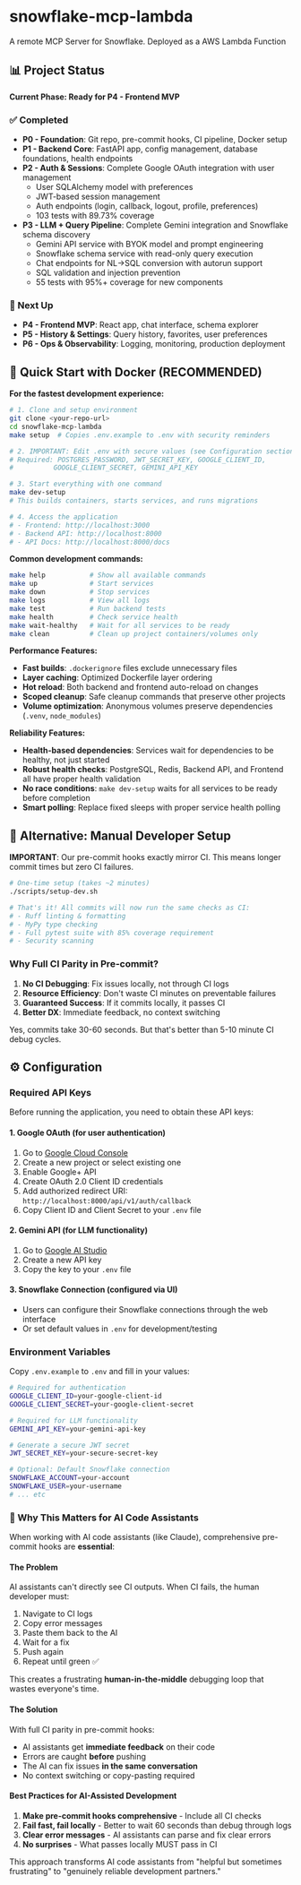 # snowflake-mcp-lambda
A remote MCP Server for Snowflake. Deployed as a AWS Lambda Function

## 📊 Project Status

**Current Phase: Ready for P4 - Frontend MVP**

### ✅ Completed
- **P0 - Foundation**: Git repo, pre-commit hooks, CI pipeline, Docker setup
- **P1 - Backend Core**: FastAPI app, config management, database foundations, health endpoints
- **P2 - Auth & Sessions**: Complete Google OAuth integration with user management
  - User SQLAlchemy model with preferences
  - JWT-based session management
  - Auth endpoints (login, callback, logout, profile, preferences)
  - 103 tests with 89.73% coverage
- **P3 - LLM + Query Pipeline**: Complete Gemini integration and Snowflake schema discovery
  - Gemini API service with BYOK model and prompt engineering
  - Snowflake schema service with read-only query execution
  - Chat endpoints for NL→SQL conversion with autorun support
  - SQL validation and injection prevention
  - 55 tests with 95%+ coverage for new components

### 🎯 Next Up
- **P4 - Frontend MVP**: React app, chat interface, schema explorer
- **P5 - History & Settings**: Query history, favorites, user preferences
- **P6 - Ops & Observability**: Logging, monitoring, production deployment

## 🚀 Quick Start with Docker (RECOMMENDED)

**For the fastest development experience:**

```bash
# 1. Clone and setup environment
git clone <your-repo-url>
cd snowflake-mcp-lambda
make setup  # Copies .env.example to .env with security reminders

# 2. IMPORTANT: Edit .env with secure values (see Configuration section below)
# Required: POSTGRES_PASSWORD, JWT_SECRET_KEY, GOOGLE_CLIENT_ID,
#          GOOGLE_CLIENT_SECRET, GEMINI_API_KEY

# 3. Start everything with one command
make dev-setup
# This builds containers, starts services, and runs migrations

# 4. Access the application
# - Frontend: http://localhost:3000
# - Backend API: http://localhost:8000
# - API Docs: http://localhost:8000/docs
```

**Common development commands:**
```bash
make help           # Show all available commands
make up             # Start services
make down           # Stop services
make logs           # View all logs
make test           # Run backend tests
make health         # Check service health
make wait-healthy   # Wait for all services to be ready
make clean          # Clean up project containers/volumes only
```

**Performance Features:**
- **Fast builds**: `.dockerignore` files exclude unnecessary files
- **Layer caching**: Optimized Dockerfile layer ordering
- **Hot reload**: Both backend and frontend auto-reload on changes
- **Scoped cleanup**: Safe cleanup commands that preserve other projects
- **Volume optimization**: Anonymous volumes preserve dependencies (`.venv`, `node_modules`)

**Reliability Features:**
- **Health-based dependencies**: Services wait for dependencies to be healthy, not just started
- **Robust health checks**: PostgreSQL, Redis, Backend API, and Frontend all have proper health validation
- **No race conditions**: `make dev-setup` waits for all services to be ready before completion
- **Smart polling**: Replace fixed sleeps with proper service health polling

## 🚀 Alternative: Manual Developer Setup

**IMPORTANT**: Our pre-commit hooks exactly mirror CI. This means longer commit times but zero CI failures.

```bash
# One-time setup (takes ~2 minutes)
./scripts/setup-dev.sh

# That's it! All commits will now run the same checks as CI:
# - Ruff linting & formatting
# - MyPy type checking
# - Full pytest suite with 85% coverage requirement
# - Security scanning
```

### Why Full CI Parity in Pre-commit?

1. **No CI Debugging**: Fix issues locally, not through CI logs
2. **Resource Efficiency**: Don't waste CI minutes on preventable failures
3. **Guaranteed Success**: If it commits locally, it passes CI
4. **Better DX**: Immediate feedback, no context switching

Yes, commits take 30-60 seconds. But that's better than 5-10 minute CI debug cycles.

## ⚙️ Configuration

### Required API Keys

Before running the application, you need to obtain these API keys:

#### 1. Google OAuth (for user authentication)
1. Go to [Google Cloud Console](https://console.cloud.google.com/)
2. Create a new project or select existing one
3. Enable Google+ API
4. Create OAuth 2.0 Client ID credentials
5. Add authorized redirect URI: `http://localhost:8000/api/v1/auth/callback`
6. Copy Client ID and Client Secret to your `.env` file

#### 2. Gemini API (for LLM functionality)
1. Go to [Google AI Studio](https://makersuite.google.com/app/apikey)
2. Create a new API key
3. Copy the key to your `.env` file

#### 3. Snowflake Connection (configured via UI)
- Users can configure their Snowflake connections through the web interface
- Or set default values in `.env` for development/testing

### Environment Variables

Copy `.env.example` to `.env` and fill in your values:

```bash
# Required for authentication
GOOGLE_CLIENT_ID=your-google-client-id
GOOGLE_CLIENT_SECRET=your-google-client-secret

# Required for LLM functionality
GEMINI_API_KEY=your-gemini-api-key

# Generate a secure JWT secret
JWT_SECRET_KEY=your-secure-secret-key

# Optional: Default Snowflake connection
SNOWFLAKE_ACCOUNT=your-account
SNOWFLAKE_USER=your-username
# ... etc
```

### 🤖 Why This Matters for AI Code Assistants

When working with AI code assistants (like Claude), comprehensive pre-commit hooks are **essential**:

#### The Problem
AI assistants can't directly see CI outputs. When CI fails, the human developer must:
1. Navigate to CI logs
2. Copy error messages
3. Paste them back to the AI
4. Wait for a fix
5. Push again
6. Repeat until green ✅

This creates a frustrating **human-in-the-middle** debugging loop that wastes everyone's time.

#### The Solution
With full CI parity in pre-commit hooks:
- AI assistants get **immediate feedback** on their code
- Errors are caught **before** pushing
- The AI can fix issues **in the same conversation**
- No context switching or copy-pasting required

#### Best Practices for AI-Assisted Development
1. **Make pre-commit hooks comprehensive** - Include all CI checks
2. **Fail fast, fail locally** - Better to wait 60 seconds than debug through logs
3. **Clear error messages** - AI assistants can parse and fix clear errors
4. **No surprises** - What passes locally MUST pass in CI

This approach transforms AI code assistants from "helpful but sometimes frustrating" to "genuinely reliable development partners."
